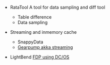 * RataTool
 A tool for data sampling and diff tool
    * Table difference
    * Data sampling

* Streaming and inmemory cache
    * SnappyData
    * [Gearpump akka streaming](http://downloads.typesafe.com/website/presentations/GearPump_Final.pdf)

* LightBend [FDP using DC/OS](https://info.lightbend.com/rs/558-NCX-702/images/COLL-Lightbend-Fast-Data-Platform-Tech-Overview-REV-LG.pdf)

